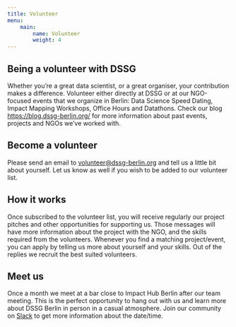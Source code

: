 ```yaml
---
title: Volunteer
menu:
    main:
        name: Volunteer
        weight: 4
---
```




## Being a volunteer with DSSG
Whether you’re a great data scientist, or a great organiser, your contribution makes a difference.
Volunteer either directly at DSSG or at our NGO-focused events that we organize in Berlin: Data Science Speed Dating, Impact Mapping Workshops, Office Hours and Datathons.
Check our blog https://blog.dssg-berlin.org/ for more information about past events, projects and NGOs we’ve worked with.

## Become a volunteer
Please send an email to <a href="mailto:volunteer@dssg-berlin.org">volunteer@dssg-berlin.org</a> and tell us a little bit about yourself. Let us know as well if you wish to be added to our volunteer list.

## How it works
Once subscribed to the volunteer list, you will receive regularly our project pitches and other opportunities for supporting us. Those messages will have more information about the project with the NGO, and the skills required from the volunteers.
Whenever you find a matching project/event, you can apply by telling us more about yourself and your skills. Out of the replies we recruit the best suited volunteers.

## Meet us
Once a month we meet at a bar close to Impact Hub Berlin after our team meeting. This is the perfect opportunity to hang out with us and learn more about DSSG Berlin in person in a casual atmosphere.
Join our community on [Slack](https://join.slack.com/t/dssg-berlin/shared_invite/enQtMzg0ODI5NjExODU2LTJhOGUzM2EyYjc3NDhlZDE3YmVkYjRlNTdmYWI2NjhiZTkxZDNmMjNlMzExYTg1NmM1YTcxNWNkYWY3NDVhZTU) to get more information about the date/time.
